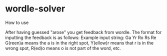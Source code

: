 # wordle-solver

How to use

After having guessed "arose" you get feedback from wordle. The format for inputting the feedback is as follows:
Example input string: Ga Yr Ro Rs Re
G(reen)a means the a is in the right spot, Y(ellow)r means that r is in the wrong spot, R(ed)o means o is not part of the word, etc.